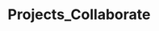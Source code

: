 ---
title: Projects_Collaborate

# Listing view
view: community/custom_card

# Optional banner image (relative to `assets/media/` folder).
banner:
  caption: ''
  image: ''
---